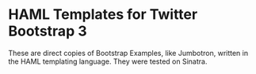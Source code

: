 # HAML Templates for Twitter Bootstrap 3
These are direct copies of Bootstrap Examples, like Jumbotron, written in the HAML templating language. They were tested on Sinatra.  
